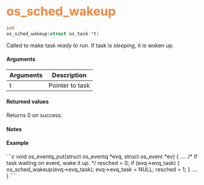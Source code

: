 ## <font color="#F2853F" style="font-size:24pt"> os_sched_wakeup </font>

```c
int
os_sched_wakeup(struct os_task *t)
```

Called to make task *ready to run*. If task is *sleeping*, it is woken up.


#### Arguments

| Arguments | Description |
|-----------|-------------|
| t | Pointer to task |

#### Returned values

Returns 0 on success.

#### Notes


#### Example

<Add text to set up the context for the example here>
```c
void
os_eventq_put(struct os_eventq *evq, struct os_event *ev)
{
    ....
        /* If task waiting on event, wake it up. */
    resched = 0;
    if (evq->evq_task) {
        os_sched_wakeup(evq->evq_task);
        evq->evq_task = NULL;
        resched = 1;
    }
    ....
}
```



